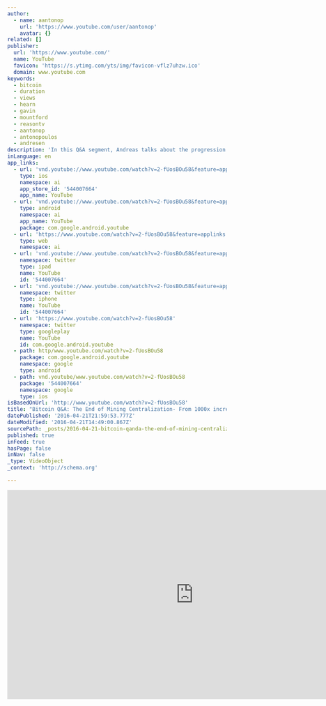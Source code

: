 ```yaml
---
author:
  - name: aantonop
    url: 'https://www.youtube.com/user/aantonop'
    avatar: {}
related: []
publisher:
  url: 'https://www.youtube.com/'
  name: YouTube
  favicon: 'https://s.ytimg.com/yts/img/favicon-vflz7uhzw.ico'
  domain: www.youtube.com
keywords:
  - bitcoin
  - duration
  - views
  - hearn
  - gavin
  - mountford
  - reasontv
  - aantonop
  - antonopoulos
  - andresen
description: 'In this Q&A segment, Andreas talks about the progression of mining performance from CPU to ASIC and how that created strong centralization. But now that we h...'
inLanguage: en
app_links:
  - url: 'vnd.youtube://www.youtube.com/watch?v=2-fUosBOu58&feature=applinks'
    type: ios
    namespace: ai
    app_store_id: '544007664'
    app_name: YouTube
  - url: 'vnd.youtube://www.youtube.com/watch?v=2-fUosBOu58&feature=applinks'
    type: android
    namespace: ai
    app_name: YouTube
    package: com.google.android.youtube
  - url: 'https://www.youtube.com/watch?v=2-fUosBOu58&feature=applinks'
    type: web
    namespace: ai
  - url: 'vnd.youtube://www.youtube.com/watch?v=2-fUosBOu58&feature=applinks'
    namespace: twitter
    type: ipad
    name: YouTube
    id: '544007664'
  - url: 'vnd.youtube://www.youtube.com/watch?v=2-fUosBOu58&feature=applinks'
    namespace: twitter
    type: iphone
    name: YouTube
    id: '544007664'
  - url: 'https://www.youtube.com/watch?v=2-fUosBOu58'
    namespace: twitter
    type: googleplay
    name: YouTube
    id: com.google.android.youtube
  - path: http/www.youtube.com/watch?v=2-fUosBOu58
    package: com.google.android.youtube
    namespace: google
    type: android
  - path: vnd.youtube/www.youtube.com/watch?v=2-fUosBOu58
    package: '544007664'
    namespace: google
    type: ios
isBasedOnUrl: 'http://www.youtube.com/watch?v=2-fUosBOu58'
title: "Bitcoin Q&A: The End of Mining Centralization- From 1000x increases to hitting Moore's \"Wall\"."
datePublished: '2016-04-21T21:59:53.777Z'
dateModified: '2016-04-21T14:49:00.867Z'
sourcePath: _posts/2016-04-21-bitcoin-qanda-the-end-of-mining-centralization-from-1000x-in.md
published: true
inFeed: true
hasPage: false
inNav: false
_type: VideoObject
_context: 'http://schema.org'

---
```

<iframe src="http://cdn.embedly.com/widgets/media.html?src=https%3A%2F%2Fwww.youtube.com%2Fembed%2F2-fUosBOu58%3Ffeature%3Doembed&amp;url=https%3A%2F%2Fwww.youtube.com%2Fwatch%3Fv%3D2-fUosBOu58&amp;image=https%3A%2F%2Fi.ytimg.com%2Fvi%2F2-fUosBOu58%2Fhqdefault.jpg&amp;key=b7d04c9b404c499eba89ee7072e1c4f7&amp;type=text%2Fhtml&amp;schema=youtube" width="854" height="480" scrolling="no" frameborder="0" allowfullscreen="" style=""></iframe>